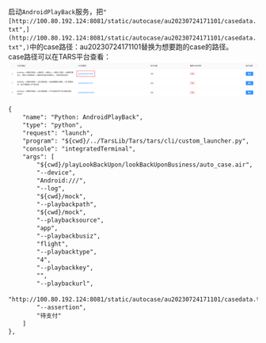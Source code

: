 启动`AndroidPlayBack`服务，把`"[http://100.80.192.124:8081/static/autocase/au20230724171101/casedata.txt",](http://100.80.192.124:8081/static/autocase/au20230724171101/casedata.txt",)`中的case路径：au20230724171101替换为想要跑的case的路径。<br />case路径可以在TARS平台查看：<br />![image.png](../../../images/4c16537bd8da3800093a1c0e7175ea9c.png)
```
{
    "name": "Python: AndroidPlayBack",
    "type": "python",
    "request": "launch",
    "program": "${cwd}/../TarsLib/Tars/tars/cli/custom_launcher.py",
    "console": "integratedTerminal",
    "args": [
        "${cwd}/playLookBackUpon/lookBackUponBusiness/auto_case.air",
        "--device",
        "Android:///",
        "--log",
        "${cwd}/mock",
        "--playbackpath",
        "${cwd}/mock",
        "--playbacksource",
        "app",
        "--playbackbusiz",
        "flight",
        "--playbacktype",
        "4",
        "--playbackkey",
        "",
        "--playbackurl",
        "http://100.80.192.124:8081/static/autocase/au20230724171101/casedata.txt",
        "--assertion",
        "待支付"
    ]
},
```
